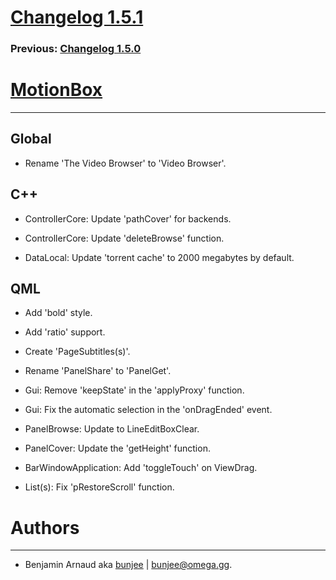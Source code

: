 # [Changelog 1.5.1](http://omega.gg/MotionBox/changes/1.5.1.html)

### Previous: [Changelog 1.5.0](1.5.0.html)

# [MotionBox](http://omega.gg/MotionBox)
---

## Global

- Rename 'The Video Browser' to 'Video Browser'.


## C++

- ControllerCore: Update 'pathCover' for backends.

- ControllerCore: Update 'deleteBrowse' function.

- DataLocal: Update 'torrent cache' to 2000 megabytes by default.


## QML

- Add 'bold' style.

- Add 'ratio' support.

- Create 'PageSubtitles(s)'.

- Rename 'PanelShare' to 'PanelGet'.

- Gui: Remove 'keepState' in the 'applyProxy' function.

- Gui: Fix the automatic selection in the 'onDragEnded' event.

- PanelBrowse: Update to LineEditBoxClear.

- PanelCover: Update the 'getHeight' function.

- BarWindowApplication: Add 'toggleTouch' on ViewDrag.

- List(s): Fix 'pRestoreScroll' function.


# Authors
---

- Benjamin Arnaud aka [bunjee](http://bunjee.me) | <bunjee@omega.gg>.
